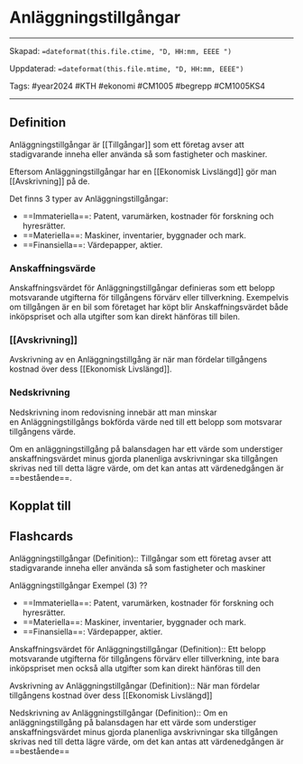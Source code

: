 # Anläggningstillgångar

---

Skapad: `=dateformat(this.file.ctime, "D, HH:mm, EEEE ")`

Uppdaterad: `=dateformat(this.file.mtime, "D, HH:mm, EEEE")`

Tags: #year2024 #KTH #ekonomi #CM1005 #begrepp #CM1005KS4

---

## Definition

Anläggningstillgångar är [[Tillgångar]] som ett företag avser att stadigvarande inneha eller använda så som fastigheter och maskiner.

Eftersom Anläggningstillgångar har en [[Ekonomisk Livslängd]] gör man [[Avskrivning]] på de.

Det finns 3 typer av Anläggningstillgångar:

- ==Immateriella==: Patent, varumärken, kostnader för forskning och hyresrätter.
- ==Materiella==: Maskiner, inventarier, byggnader och mark.
- ==Finansiella==: Värdepapper, aktier.

### Anskaffningsvärde

Anskaffningsvärdet för Anläggningstillgångar definieras som ett belopp motsvarande utgifterna för tillgångens förvärv eller tillverkning. Exempelvis om tillgången är en bil som företaget har köpt blir Anskaffningsvärdet både inköpspriset och alla utgifter som kan direkt hänföras till bilen.

### [[Avskrivning]]

Avskrivning av en Anläggningstillgång är när man fördelar tillgångens kostnad över dess [[Ekonomisk Livslängd]].

### Nedskrivning

Nedskrivning inom redovisning innebär att man minskar en Anläggningstillgångs bokförda värde ned till ett belopp som motsvarar tillgångens värde.

Om en anläggningstillgång på balansdagen har ett värde som understiger anskaffningsvärdet minus gjorda planenliga avskrivningar ska tillgången skrivas ned till detta lägre värde, om det kan antas att värdenedgången är ==bestående==.

## Kopplat till

## Flashcards

Anläggningstillgångar (Definition):: Tillgångar som ett företag avser att stadigvarande inneha eller använda så som fastigheter och maskiner

Anläggningstillgångar Exempel (3)
??
- ==Immateriella==: Patent, varumärken, kostnader för forskning och hyresrätter.
- ==Materiella==: Maskiner, inventarier, byggnader och mark.
- ==Finansiella==: Värdepapper, aktier.

Anskaffningsvärdet för Anläggningstillgångar (Definition):: Ett belopp motsvarande utgifterna för tillgångens förvärv eller tillverkning, inte bara inköpspriset men också alla utgifter som kan direkt hänföras till den

Avskrivning av Anläggningstillgångar (Definition):: När man fördelar tillgångens kostnad över dess [[Ekonomisk Livslängd]]

Nedskrivning av Anläggningstillgångar (Definition):: Om en anläggningstillgång på balansdagen har ett värde som understiger anskaffningsvärdet minus gjorda planenliga avskrivningar ska tillgången skrivas ned till detta lägre värde, om det kan antas att värdenedgången är ==bestående==
